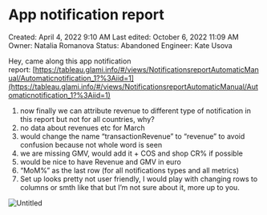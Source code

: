 # App notification report

Created: April 4, 2022 9:10 AM
Last edited: October 6, 2022 11:09 AM
Owner: Natalia Romanova
Status: Abandoned
Engineer: Kate Usova

Hey, came along this app notification report: [https://tableau.glami.info/#/views/NotificationsreportAutomaticManual/Automaticnotification_1?%3Aiid=1](https://tableau.glami.info/#/views/NotificationsreportAutomaticManual/Automaticnotification_1?%3Aiid=1)

1. now finally we can attribute revenue to different type of notification in this report but not for all countries, why?
2. no data about revenues etc for March
3. would change the name “transactionRevenue” to “revenue” to avoid confusion because not whole word is seen
4. we are missing GMV, would add it + COS and shop CR% if possible
5. would be nice to have Revenue and GMV in euro
6. “MoM%” as the last row (for all notifications types and all metrics)
7. Set up looks pretty not user friendly, I would play with changing rows to columns or smth like that but I’m not sure about it, more up to you.

![Untitled](App%20notification%20report%200baacfd981654a2b84d7aac57844f010/Untitled.png)